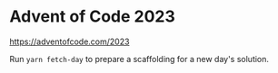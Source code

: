 # Advent of Code 2023

https://adventofcode.com/2023

Run `yarn fetch-day` to prepare a scaffolding for a new day's solution.
